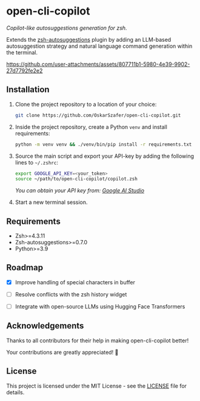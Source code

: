 # open-cli-copilot

_Copilot-like autosuggestions generation for zsh._

Extends the [zsh-autosuggestions](https://github.com/zsh-users/zsh-autosuggestions) plugin by adding an LLM-based autosuggestion strategy and natural language command generation within the terminal.

https://github.com/user-attachments/assets/807711b1-5980-4e39-9902-27d7792fe2e2

## Installation


1. Clone the project repository to a location of your choice:

    ```sh
    git clone https://github.com/OskarSzafer/open-cli-copilot.git
    ```

2. Inside the project repository, create a Python ```venv``` and install requirements:

    ```sh
    python -m venv venv && ./venv/bin/pip install -r requirements.txt
    ```

3. Source the main script and export your API-key by adding the following lines to ```~/.zshrc```:

    ```sh
    export GOOGLE_API_KEY=<your_token>
    source ~/path/to/open-cli-copilot/copilot.zsh
    ```

    *You can obtain your API key from: [Google AI Studio](https://aistudio.google.com/app/apikey)*

4. Start a new terminal session.


## Requirements

- Zsh>=4.3.11
- Zsh-autosuggestions>=0.7.0
- Python>=3.9


## Roadmap

- [x] Improve handling of special characters in buffer
- [ ] Resolve conflicts with the zsh history widget
- [ ] Integrate with open-source LLMs using Hugging Face Transformers


## Acknowledgements

Thanks to all contributors for their help in making open-cli-copilot better!

Your contributions are greatly appreciated! 🙌


## License

This project is licensed under the MIT License - see the [LICENSE](./LICENSE) file for details.